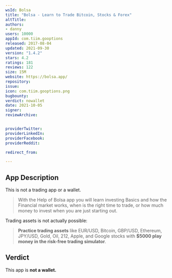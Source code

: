 ```yaml
---
wsId: Bolsa
title: "Bolsa - Learn to Trade Bitcoin, Stocks & Forex"
altTitle: 
authors:
- danny
users: 10000
appId: com.tiim.gooptions
released: 2017-08-04
updated: 2021-09-30
version: "1.4.2"
stars: 4.2
ratings: 181
reviews: 122
size: 15M
website: https://bolsa.app/
repository: 
issue: 
icon: com.tiim.gooptions.png
bugbounty: 
verdict: nowallet
date: 2021-10-05
signer: 
reviewArchive:


providerTwitter: 
providerLinkedIn: 
providerFacebook: 
providerReddit: 

redirect_from:

---
```



## App Description
This is not a trading app or a wallet.

> With the Help of Bolsa app you will learn investing Basics and how the Financial market works, when is the right time to trade, or how much money to invest when you are just starting out.

Trading assets is not actually possible:

> **Practice trading assets** like EUR/USD, Bitcoin, GBP/USD, Ethereum, JPY/USD, Gold, Oil, 212, Apple, and Google stocks with **$5000 play money in the risk-free trading simulator**.

## Verdict
This app is **not a wallet.**
